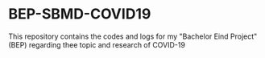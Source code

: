 # BEP-SBMD-COVID19
This repository contains the codes and logs for my "Bachelor Eind Project" (BEP) regarding thee topic and research of COVID-19
